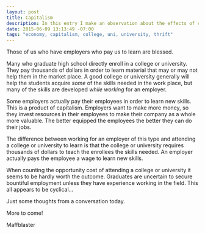```yaml
---
layout: post
title: Capitalism
description: In this entry I make an observation about the effects of capitalism.
date: 2015-06-09 13:13:49 -07:00
tags: "economy, capitalism, college, uni, university, thrift"
---
```


Those of us who have employers who pay us to learn are blessed.

Many who graduate high school directly enroll in a college or university. They pay thousands of dollars in order to learn material that may or may not help them in the market place. A good college or university generally will help the students acquire *some* of the skills needed in the work place, but many of the skills are developed *while working* for an employer.

Some employers actually pay their employees in order to learn new skills. This is a product of capitalism. Employers want to make more money, so they invest resources in their employees to make their company as a whole more valuable. The better equipped the employees the better they can do their jobs.

The difference between working for an employer of this type and attending a college or university to learn is that the college or university requires thousands of dollars to teach the enrollees the skills needed. An employer actually pays the employee a wage to learn new skills.

When counting the opportunity cost of attending a college or university it seems to be hardly worth the outcome. Graduates are uncertain to secure bountiful employment unless they have experience working in the field. This all appears to be cyclical...

Just some thoughts from a conversation today.

More to come!

Maffblaster